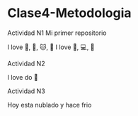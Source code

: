 # Clase4-Metodologia

Actividad N1
Mi primer repositorio

I love :watermelon:, :dog:, :cat:, :rabbit:
I love :stars:, :computer:, :art:

Actividad N2

I love do 🎨

Actividad N3

Hoy esta nublado y hace frio
